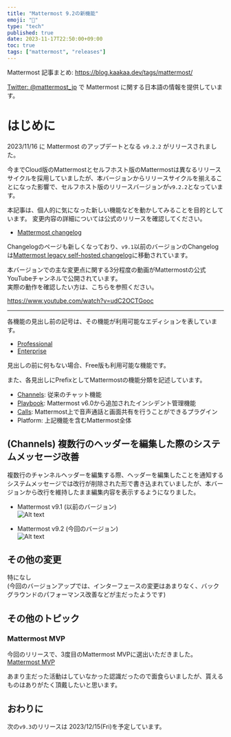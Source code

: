 ```yaml
---
title: "Mattermost 9.2の新機能"
emoji: "🎉"
type: "tech"
published: true
date: 2023-11-17T22:50:00+09:00
toc: true
tags: ["mattermost", "releases"]
---
```


Mattermost 記事まとめ: https://blog.kaakaa.dev/tags/mattermost/

[Twitter: @mattermost_jp](https://twitter.com/mattermost_jp) で Mattermost に関する日本語の情報を提供しています。

# はじめに

2023/11/16 に Mattermost のアップデートとなる `v9.2.2` がリリースされました。  

今までCloud版のMattermostとセルフホスト版のMattermostは異なるリリースサイクルを採用していましたが、本バージョンからリリースサイクルを揃えることになった影響で、セルフホスト版のリリースバージョンが`v9.2.2`となっています。

本記事は、個人的に気になった新しい機能などを動かしてみることを目的としています。
変更内容の詳細については公式のリリースを確認してください。

- [Mattermost changelog](https://docs.mattermost.com/deploy/mattermost-changelog.html)

Changelogのページも新しくなっており、`v9.1`以前のバージョンのChangelogは[Mattermost legacy self\-hosted changelog](https://docs.mattermost.com/deploy/legacy-self-hosted-changelog.html)に移動されています。

本バージョンでの主な変更点に関する3分程度の動画がMattermostの公式YouTubeチャンネルで公開されています。  
実際の動作を確認したい方は、こちらを参照ください。

https://www.youtube.com/watch?v=udC2OCTGooc

---

各機能の見出し前の記号は、その機能が利用可能なエディションを表しています。

- [Professional](https://mattermost.com/pricing/)
- [Enterprise](https://mattermost.com/pricing/)

見出しの前に何もない場合、Free版も利用可能な機能です。

また、各見出しにPrefixとしてMattermostの機能分類を記述しています。

- [Channels](https://docs.mattermost.com/guides/channels.html): 従来のチャット機能
- [Playbook](https://docs.mattermost.com/guides/playbooks.html): Mattermost v6.0から追加されたインシデント管理機能
- [Calls](https://docs.mattermost.com/channels/make-calls.html): Mattermost上で音声通話と画面共有を行うことができるプラグイン
- Platform: 上記機能を含むMattermost全体

## (Channels) 複数行のヘッダーを編集した際のシステムメッセージ改善

複数行のチャンネルヘッダーを編集する際、ヘッダーを編集したことを通知するシステムメッセージでは改行が削除された形で書き込まれていましたが、本バージョンから改行を維持したまま編集内容を表示するようになりました。

* Mattermost v9.1 (以前のバージョン)  
![Alt text](https://blog.kaakaa.dev/images/posts/mattermost/releases-9.2/channels-sysmsg-header-v91.png)

* Mattermost v9.2 (今回のバージョン)  
![Alt text](https://blog.kaakaa.dev/images/posts/mattermost/releases-9.2/channels-sysmsg-header-v92.png)

## その他の変更

特になし  
(今回のバージョンアップでは、インターフェースの変更はあまりなく、バックグラウンドのパフォーマンス改善などが主だったようです)

## その他のトピック

### Mattermost MVP

今回のリリースで、3度目のMattermost MVPに選出いただきました。  
[Mattermost MVP](https://developers.mattermost.com/contribute/more-info/mvp/)

あまり主だった活動はしていなかった認識だったので面食らいましたが、貰えるものはありがたく頂戴したいと思います。

## おわりに
次の`v9.3`のリリースは 2023/12/15(Fri)を予定しています。  
